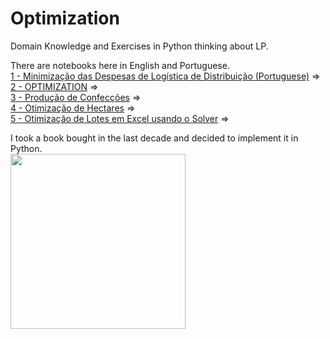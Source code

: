 # Optimization
Domain Knowledge and Exercises in Python thinking about LP.

There are notebooks here in English and Portuguese. <br>
<a href="https://github.com/marceloudo/Optimization/blob/main/Minimiza%C3%A7%C3%A3o%20Despesa%20Log%C3%ADstica.ipynb">
1 - Minimização das Despesas de Logística de Distribuição (Portuguese)</a> =>
<br>
<a href="https://github.com/marceloudo/Optimization/blob/main/OPTIMIZATION.ipynb">
2 - OPTIMIZATION</a> =>
<br>
<a href="https://github.com/marceloudo/Optimization/blob/main/OTIMIZA%C3%87%C3%83O%20CONFEC%C3%87%C3%83O.ipynb">
3 - Produção de Confecções</a> =>
<br>
<a href="https://github.com/marceloudo/Optimization/blob/main/Otimizar%20Rentabilidade%20de%20Hectar.ipynb">
4 - Otimização de Hectares</a> =>
<br>
<a href="https://github.com/marceloudo/Optimization/blob/main/Otimiza%C3%A7%C3%A3o%20de%20Lotes.xlsx">
5 - Otimização de Lotes em Excel usando o Solver</a> =>

I took a book bought in the last decade and decided to implement it in Python.<br>
<img src="https://drive.google.com/uc?export=view&amp;id=1kZcTvqYlk5ULy-guyQuouh9V-6J9rbrV" align='center' heigh=140 width=280/>
